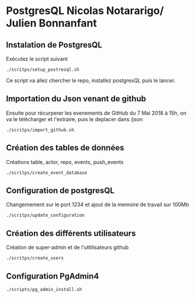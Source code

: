 # PostgresQL Nicolas Notararigo/ Julien Bonnanfant



## Instalation de PostgresQL 

Exécutez le script suivant

```Shell
./scritps/setup_postresql.sh 
```

Ce script va allez chercher le repo, installez postgresQL puis le lancer.



## Importation du Json venant de github

Ensuite pour récurperer les evenements de GitHub du 7 Mai 2018 à 15h, on va le télécharger et l'extraire, puis le deplacer dans /json

```shell
./scritps/import_github.sh
```



## Création des tables de données

Créations table, actor, repo, events, push_events

```
./scritps/create_event_database
```



## Configuration de postgresQL

Changemement sur le port 1234 et ajout de la memoire de travail sur 100Mb

```shell
./scritps/update_configuration
```



## Création des différents utilisateurs 

Création de super-admin et de l'uttilisateurs github

```shell
./scritps/create_users
```



## Configuration PgAdmin4

```shell
./scripts/pg_admin_install.sh
```

